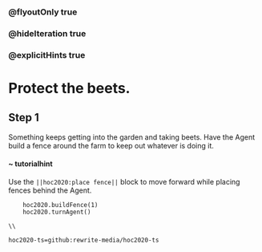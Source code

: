 ### @flyoutOnly true
### @hideIteration true
### @explicitHints true

# Protect the beets.

## Step 1
Something keeps getting into the garden and taking beets. Have the Agent build a fence around the farm to keep out whatever is doing it.

#### ~ tutorialhint 
Use the ``||hoc2020:place fence||`` block to move forward while placing fences behind the Agent.

```ghost
    hoc2020.buildFence(1)
    hoc2020.turnAgent()  
```
```template
\\
```
```package
hoc2020-ts=github:rewrite-media/hoc2020-ts
```
